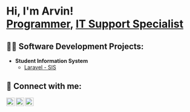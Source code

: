 <h1>Hi, I'm Arvin! <br/><a href="https://github.com/Guren-02">Programmer</a>, <a href="https://www.linkedin.com/in/arvin-glenn-aguid-b955a3371">IT Support Specialist</a>

<h2>👨‍💻 Software Development Projects:</h2>

- <b>Student Information System</b>
  - [Laravel - SIS](https://github.com/Guren-02/Laravel-SIS)

<h2> 🤳 Connect with me:</h2>

[<img align="left" alt="JoshMadakor | Twitter" width="22px" src="https://cdn.jsdelivr.net/npm/simple-icons@v3/icons/twitter.svg" />][twitter]
[<img align="left" alt="JoshMadakor | LinkedIn" width="22px" src="https://cdn.jsdelivr.net/npm/simple-icons@v3/icons/linkedin.svg" />][linkedin]
[<img align="left" alt="JoshMadakor | Instagram" width="22px" src="https://cdn.jsdelivr.net/npm/simple-icons@v3/icons/instagram.svg" />][instagram]

[twitter]: https://twitter.com/joshmadakor
[instagram]: https://www.instagram.com/Gurennnnnn/
[linkedin]: https://linkedin.com/in/arvin-glenn-aguid-b955a3371

<!--
**joshmadakor1/joshmadakor1** is a ✨ _special_ ✨ repository because its `README.md` (this file) appears on your GitHub profile.

Here are some ideas to get you started:

- 🔭 I’m currently working on ...
- 🌱 I’m currently learning ...
- 👯 I’m looking to collaborate on ...
- 🤔 I’m looking for help with ...
- 💬 Ask me about ...
- 📫 How to reach me: ...
- 😄 Pronouns: ...
- ⚡ Fun fact: ...
-->
